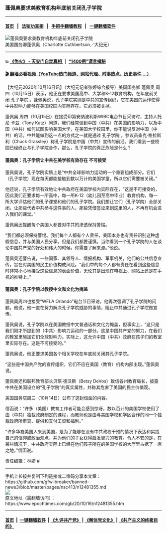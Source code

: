 ### 蓬佩奥要求美教育机构年底前关闭孔子学院
------------------------

#### [首页](https://github.com/gfw-breaker/banned-news3/blob/master/README.md) &nbsp;&nbsp;|&nbsp;&nbsp; [法轮功真相](https://github.com/begood0513/basic/blob/master/README.md)  &nbsp;&nbsp;|&nbsp;&nbsp; [手把手翻墙教程](https://github.com/gfw-breaker/guides/wiki)  &nbsp;&nbsp;|&nbsp;&nbsp; [一键翻墙软件](https://github.com/gfw-breaker/nogfw/blob/master/README.md)  



<div><img alt="蓬佩奥要求美教育机构年底前关闭孔子学院" class="attachment-djy_600_400 size-djy_600_400 wp-post-image" src="https://i.epochtimes.com/assets/uploads/2020/10/1806110826482525-600x400.jpg"/>
<div class="caption">
 美国国务卿蓬佩奥（Charlotte Cuthbertson／大纪元）
</div></div><hr/>

#### 💥 [《伪火》 - 天安门自焚真相 ](http://158.247.195.190:10000/videos/blog/weihuo.html)&nbsp; |&nbsp; [“1400例”谎言揭秘  ](http://158.247.195.190:10000/videos/blog/jiexi1400.html)

#### [ 🎬  翻墙必看视频（YouTube热门频道、网站代理、时事热点、历史事件 ...）](https://github.com/gfw-breaker/links/blob/master/banned.md)

<div><p>
 【大纪元2020年10月16日讯】（大纪元记者张婷综合报导）美国国务卿
 <ok href="https://www.epochtimes.com/gb/tag/%E8%93%AC%E4%BD%A9%E5%A5%A5.html">
  蓬佩奥
 </ok>
 周四（10月15日）表示，他正在要求美国高中、大学和K-12教育机构，在年底前关闭
 <ok href="https://www.epochtimes.com/gb/tag/%E5%AD%94%E5%AD%90%E5%AD%A6%E9%99%A2.html">
  孔子学院
 </ok>
 。蓬佩奥说，孔子学院实则是中共的宣传组织，它在美国的运作使得中共影响力能够在美国校园内实际存在。它必须被关掉。
</p>
<p>
 <ok href="https://www.epochtimes.com/gb/tag/%E8%93%AC%E4%BD%A9%E5%A5%A5.html">
  蓬佩奥
 </ok>
 周四（10月15日）在接受印第安纳波利斯WIBC电台节目采访时，主持人托尼·卡兹（Tony Katz）问道，我们经常谈到中国（中共）在美国的影响力，以及中国（中共）如何试图影响美国大学，在美国大学校园里，你不能说反对中国（中共）的话。中共能做到这一点的方式之一就是通过
 <ok href="https://www.epochtimes.com/gb/tag/%E5%AD%94%E5%AD%90%E5%AD%A6%E9%99%A2.html">
  孔子学院
 </ok>
 。参议员查克·格拉斯利（Chuck Grassley）称孔子学院是中国（中共）宣传的前沿。我们看到一些校园已经终止与孔子学院合作，那么，孔子学院的真正危险是什么？
</p>
<h4>
 蓬佩奥：孔子学院让中共在美学校有效存在 不可接受
</h4>
<p>
 蓬佩奥说，孔子学院实质上是“中共全球影响力运动的一个重要组成部分。它们（孔子学院）现在每天都能接触到数以万计的美国学童，所以它们需要被关闭。”
</p>
<p>
 他还说，孔子学院有效地让中共政府在美国学校内实际存在，“这是不可接受的，因此我们正要求每一所高中，每一所K-12（幼儿园至高中毕业）教育机构，每一所大学评估他们的孔子课堂和他们的孔子学院。我们想让它们（孔子学院）全部关闭，让那些代表中共参与这件事的人，那些凭借签证来到这里的人，不再有机会进入我们的课堂。”
</p>
<p>
 蓬佩奥还提醒每个美国人都要对中共的渗透保持警惕。
</p>
<p>
 “我们都必须保持警惕。我们每个人都有个人责任，美国本身也有责任识别这种虚假信息，并与美国人民分享。但是我们都要谨慎。当你看到一个孔子学院的人在谈论中国共产党的好处和伟大的时候，你需要了解来源。”他说。
</p>
<p>
 蓬佩奥还警告说，一些国家、其领导人、情报机构、军事机关，他们的公共信息宣传，旨在对美国的民主价值构成风险。“我们中的每个人都有责任在看到这些信息时非常小心地接受这些信息的表面价值，无论其是出现在电视上、网站上还是在手机的推特上。”
</p>
<h4>
 蓬佩奥：孔子学院以教授中文和文化为掩盖
</h4>
<p>
 蓬佩奥周四也接受“WFLA Orlando”电台节目采访。他再次强调了孔子学院的问题。他说，他一直在努力解决孔子学院威胁的事情，阻止中共通过孔子学院做宣传。
</p>
<p>
 蓬佩奥说，孔子学院以在美国教授中文普通话和文化为掩盖，但事实上，“这只是我们刚才所提到的（中共）影响力运动的一部分。这是中国共产党的努力，在我们的教室里施加它们全球影响力。实际上，这允许中国（中共）政府在孩子们的教室里实际存在。这是不可接受的。”
</p>
<p>
 蓬佩奥说，他正要求美国各个相关学校在年底前关闭其孔子学院。
</p>
<p>
 “这些是中国共产党的宣传组织，它们不应在美国（教育）机构内部出现。”蓬佩奥说。
</p>
<p>
 蓬佩奥还和联邦教育部长贝琪·德沃斯（Betsy DeVos）致信各州教育局长，披露中共在美国设立的“孔子学院”的真实属性，并称其危害了美国的民主价值观。
</p>
<p>
 美国国务院周三（10月14日）公布了这封信函的内容。
</p>
<p>
 信函说：“许多（美国）教育工作者可能会感到惊讶，数以百计的美国学校使用了由（中共）独裁政府制定的课程，而教师也是由与美国学校和学区合作的同一个独裁政府所审查、提供和支付工资和福利。”
</p>
<p>
 “许多华裔美国人来到美国，是为了能够在没有中共政权干预的情况下表达和实践自己的信仰或政治观点，并为他们的子女获得启发智力的教育。令人不安的是，在某些情况下，中共政府实际上已经在他们孩子所在的美国学校的大厅里占据了一席之地。”信函说。
</p>
<p>
 责任编辑：林妍 #
</p>
</div>
<hr/>
手机上长按并复制下列链接或二维码分享本文章：<br/>
https://github.com/gfw-breaker/banned-news3/blob/master/pages/nsc413/n12481355.md <br/>
<a href='https://github.com/gfw-breaker/banned-news3/blob/master/pages/nsc413/n12481355.md'><img src='https://github.com/gfw-breaker/banned-news3/blob/master/pages/nsc413/n12481355.md.png'/></a> <br/>
原文地址（需翻墙访问）：https://www.epochtimes.com/gb/20/10/16/n12481355.htm


------------------------
#### [首页](https://github.com/gfw-breaker/banned-news3/blob/master/README.md) &nbsp;|&nbsp; [一键翻墙软件](https://github.com/gfw-breaker/nogfw/blob/master/README.md) &nbsp;| [《九评共产党》](https://github.com/gfw-breaker/9ping.md/blob/master/README.md#九评之一评共产党是什么) | [《解体党文化》](https://github.com/gfw-breaker/jtdwh.md/blob/master/README.md) | [《共产主义的终极目的》](https://github.com/gfw-breaker/gczydzjmd.md/blob/master/README.md)


<img src='http://gfw-breaker.win/banned-news3/pages/nsc413/n12481355.md' width='0px' height='0px'/>